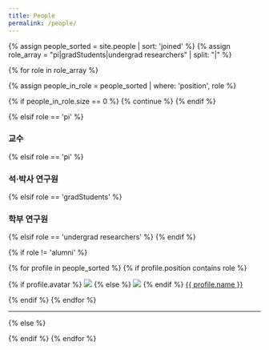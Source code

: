 ```yaml
---
title: People
permalink: /people/
---
```


{% assign people_sorted = site.people | sort: 'joined' %}
{% assign role_array = "pi|gradStudents|undergrad researchers" | split: "|" %}

{% for role in role_array %}

{% assign people_in_role = people_sorted | where: 'position', role %}

<!-- Skip section if there's nobody -->
{% if people_in_role.size == 0 %}
  {% continue %}
{% endif %}

<div class="pos_header">
 {% elsif role == 'pi' %}
<h3>교수</h3>
 {% elsif role == 'pi' %}
<h3>석·박사 연구원</h3>
 {% elsif role == 'gradStudents' %}
<h3>학부 연구원</h3>
 {% elsif role == 'undergrad researchers' %}
{% endif %}
</div>

{% if role != 'alumni' %}
<div class="content list people">
  {% for profile in people_sorted %}
    {% if profile.position contains role %}
      <div class="list-item-people">
        <p class="list-post-title">
          {% if profile.avatar %}
            <a href="{{ site.baseurl }}{{ profile.url }}"><img class="profile-thumbnail" src="{{site.baseurl}}/images/people/{{profile.avatar}}"></a>
          {% else %}
            <a href="{{ site.baseurl }}{{ profile.url }}"><img class="profile-thumbnail" src="http://evansheline.com/wp-content/uploads/2011/02/facebook-Storm-Trooper.jpg"></a>
          {% endif %}
          <a class="name" href="{{ site.baseurl }}{{ profile.url }}">{{ profile.name }}</a>
        </p>
      </div>    
    {% endif %}
  {% endfor %}
</div>
<hr>

{% else %}


{% endif %}
{% endfor %}
